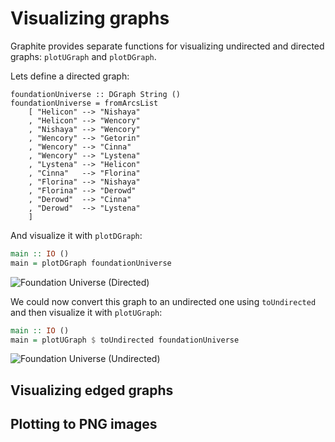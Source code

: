 # Visualizing graphs

Graphite provides separate functions for visualizing undirected and directed
graphs: `plotUGraph` and `plotDGraph`.

Lets define a directed graph:

```Haswell
foundationUniverse :: DGraph String ()
foundationUniverse = fromArcsList
    [ "Helicon" --> "Nishaya"
    , "Helicon" --> "Wencory"
    , "Nishaya" --> "Wencory"
    , "Wencory" --> "Getorin"
    , "Wencory" --> "Cinna"
    , "Wencory" --> "Lystena"
    , "Lystena" --> "Helicon"
    , "Cinna"   --> "Florina"
    , "Florina" --> "Nishaya"
    , "Florina" --> "Derowd"
    , "Derowd"  --> "Cinna"
    , "Derowd"  --> "Lystena"
    ]
```

And visualize it with `plotDGraph`:

```haskell
main :: IO ()
main = plotDGraph foundationUniverse
```

![Foundation Universe (Directed)](.graphs/dfoundation.png)

We could now convert this graph to an undirected one using `toUndirected` and
then visualize it with `plotUGraph`:

```haskell
main :: IO ()
main = plotUGraph $ toUndirected foundationUniverse
```

![Foundation Universe (Undirected)](.graphs/ufoundation.png)



## Visualizing edged graphs


## Plotting to PNG images
